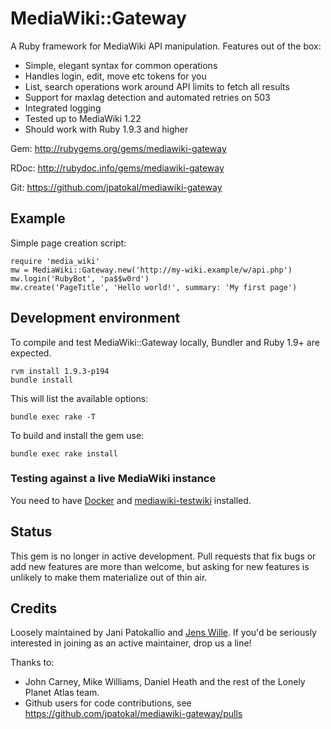 # MediaWiki::Gateway

A Ruby framework for MediaWiki API manipulation.  Features out of the box:

* Simple, elegant syntax for common operations
* Handles login, edit, move etc tokens for you
* List, search operations work around API limits to fetch all results
* Support for maxlag detection and automated retries on 503
* Integrated logging
* Tested up to MediaWiki 1.22
* Should work with Ruby 1.9.3 and higher

Gem:  http://rubygems.org/gems/mediawiki-gateway

RDoc: http://rubydoc.info/gems/mediawiki-gateway

Git:  https://github.com/jpatokal/mediawiki-gateway

## Example

Simple page creation script:

    require 'media_wiki'
    mw = MediaWiki::Gateway.new('http://my-wiki.example/w/api.php')
    mw.login('RubyBot', 'pa$$w0rd')
    mw.create('PageTitle', 'Hello world!', summary: 'My first page')

## Development environment

To compile and test MediaWiki::Gateway locally, Bundler and Ruby 1.9+ are expected.

    rvm install 1.9.3-p194
    bundle install

This will list the available options:

    bundle exec rake -T

To build and install the gem use:

    bundle exec rake install

### Testing against a live MediaWiki instance

You need to have [Docker](https://docker.com) and [mediawiki-testwiki](https://rubygems.org/gems/mediawiki-testwiki) installed.

## Status

This gem is no longer in active development.  Pull requests that fix bugs or add new features are more than welcome, but asking for new features is unlikely to make them materialize out of thin air.

## Credits

Loosely maintained by Jani Patokallio and [Jens Wille](https://github.com/blackwinter).  If you'd be seriously interested in joining as an active maintainer, drop us a line!

Thanks to:
* John Carney, Mike Williams, Daniel Heath and the rest of the Lonely Planet Atlas team.
* Github users for code contributions, see https://github.com/jpatokal/mediawiki-gateway/pulls
